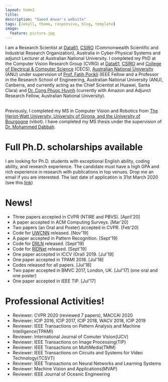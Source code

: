 ```yaml
---
layout: home2
title: 
description: "Saeed Anwar's website"
tags: [Jekyll, theme, responsive, blog, template]
image:
  feature: picture.jpg
---
```

I am a Research Scientist at [Data61](http://www.data61.csiro.au/), [CSIRO](http://www.csiro.au/) (Commonwealth Scientific and Industrial Research Organization), Australia in Cyber-Physical Systems and adjunct Lecturer at Australian National University. I completed my PhD at the Computer Vision Research Group (CVRG) at [Data61](http://www.data61.csiro.au/), [CSIRO](http://www.csiro.au/) and [College of Electrical & Computer Science](https://cecs.anu.edu.au/) (CECS), [Australian National University](http://www.anu.edu.au/) (ANU) under supervision of [Prof. Fatih Porikli](http://www.porikli.com/) (IEEE Fellow and a Professor in the Research School of Engineering, Australian National University (ANU), Canberra, and currently acting as the Chief Scientist at Huawei, Santa Clara) and [Dr. Cong Phuoc Huynh](http://users.cecs.anu.edu.au/~huynh/) (currently with Amazon and Adjunct Research Fellow, Australian National University). <br><br>

Previously, I completed my MS in Computer Vision and Robotics from [The Heriot-Watt University, University of Girona, and the University of Bourgogne](http://www.vibot.org/) (vibot). I have completed my MS thesis under the supervision of [Dr. Mohammed Dabbah](https://www.linkedin.com/in/dabbah).

# Full Ph.D. scholarships available
I am looking for Ph.D. students with exceptional English ability, coding ability, and research experience. The candidate must have a high GPA and rich experience in research with publications in top venues. Drop me an email if you are interested. The last date of application is 31st March 2020 (see this [link](https://jobs.csiro.au/job/Various-DATA-61/636860600/))

# News!
* Three papers accepted in CVPR (NTIRE and PBVS). [April'20]
* A paper accepted in ACM Computing Surveys. [Mar'20]
* Two papers (an Oral and Poster) accepted in CVPR. [Feb'20]
* Code for [UWCNN](https://github.com/saeed-anwar/UWCNN) released. [Nov'19] 
* A paper accepted in Pattern Recognition. [Sept'19]
* Code for [DRLN](https://github.com/saeed-anwar/DRLN) released. [Sept'19]
* Code for [RIDNet](https://github.com/saeed-anwar/RIDNet) released. [Sept'19]
* One paper accepted in ICCV (Oral) 2019. [Jul'19]
* One paper accepted in TPAMI 2018. [Jul'18]
* Codes released for all papers. [Jul'18]
* Two paper accepted in BMVC 2017, London, UK. [Jul'17] (one oral and one poster)
* One paper accepted in IEEE TIP. [Jul'17]


# Professional Activities!
* Reviewer: CVPR 2020 (reviewed 7 papers), MACCAI 2020
* Reviewer: ICIP 2016, ICIP 2017, ICIP 2018, WACV 2018, ICIP 2019 
* Reviewer: IEEE Transactions on Pattern Analysis and Machine Intelligence(TPAMI)
* Reviewer: International Journal of Comuter Vision(IJCV)
* Reviewer: IEEE Transactions on Image Processing(TIP)
* Reviewer: IEEE Transactions on MultiMedia(TMM)
* Reviewer: IEEE Transactions on Circuits and Systems for Video Technology(TCSVT)
* Reviewer: IEEE Transactions on Neural Networks and Learning Systems
* Reviewer: Machine Vision and Applications(MVAP)
* Reviewer: IEEE Journal of Oceanic Engineering
